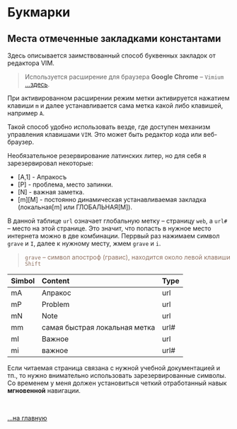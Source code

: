 <div class="navi"><nav id="navi"><!-- js --></nav></div>

# Букмарки

Места отмеченные закладками константами
---

Здесь описывается заимствованный способ буквенных закладок от редактора VIM.

>Используется расширение для браузера **Google Chrome** – `Vimium` […здесь](https://chrome.google.com/webstore/detail/vimium/dbepggeogbaibhgnhhndojpepiihcmeb).

При активированном расширении режим метки активируется нажатием клавиши `m` и далее устанавливается сама метка какой либо клавишей, например `A`.

Такой способ удобно использовать везде, где доступен механизм управления клавишами `VIM`. Это может быть редактор кода или веб-браузер.

Необязательное резервирование латинских литер, но для себя я зарезервировал некоторые:

- [A,1] - Апракосъ
- [P] - проблема, место запинки.
- [N] - важная заметка.
- [m][M] - постоянно динамическая устанавливаемая закладка (локальная[m] или ГЛОБАЛЬНАЯ[M]).

В данной таблице `url` означает глобальную метку –  страницу `web`, а `url#` – место на этой странице. Это значит, что попасть в нужное место интернета можно в две комбинации. Перрвый раз нажимаем символ `grave` и `I`, далее к нужному месту, жмем `grave` и `i`.  

><span style="color: #8F7161;">`grave` – символ апостроф (гравис), находится около левой клавиши `Shift` </span>
 

| Simbol | Content                       | Type |
| :----- | :---------------------------- | :--- |
| mA     | Апракос                       | url  |
| mP     | Problem                       | url  |
| mN     | Note                          | url  |
| mm     | самая быстрая локальная метка | url# |
| mI     | Важное                        | url  |
| mi     | важное                        | url# |



Если читаемая страница связана с нужной учебной документацией и тп., то нужно внимательно использовать зарезервированные символы. Со временем у меня должен установиться четкий отработанный навык **мгновенной** навигации.

<br>

[…на главную](/)

<br>

<script src="assets/js/navi.js"></script>
